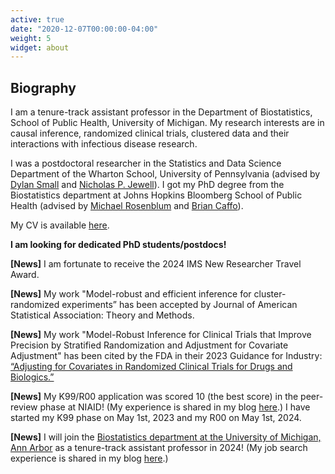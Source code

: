 ```yaml
---
active: true
date: "2020-12-07T00:00:00-04:00"
weight: 5
widget: about
---
```


## Biography

I am a tenure-track assistant professor in the Department of Biostatistics, School of Public Health, University of Michigan. My research interests are in causal inference, randomized clinical trials, clustered data and their interactions with infectious disease research. 

I was a postdoctoral researcher in the Statistics and Data Science Department of the Wharton School, University of Pennsylvania (advised by [Dylan Small](https://statistics.wharton.upenn.edu/profile/dsmall/) and [Nicholas P. Jewell](https://statistics.berkeley.edu/people/nicholas-p-jewell)). I got my PhD degree from the Biostatistics department at Johns Hopkins Bloomberg School of Public Health (advised by [Michael Rosenblum](https://www.jhsph.edu/faculty/directory/profile/2241/michael-a-rosenblum) and [Brian Caffo](https://www.jhsph.edu/faculty/directory/profile/1010/brian-s-caffo)).

My CV is available [here](files/CV.pdf).

__I am looking for dedicated PhD students/postdocs!__

__[News]__ I am fortunate to receive the 2024 IMS New Researcher Travel Award.

__[News]__ My work "Model-robust and efficient inference for cluster-randomized experiments” has been accepted by Journal of American Statistical Association: Theory and Methods.

__[News]__ My work "Model-Robust Inference for Clinical Trials that Improve Precision by Stratified Randomization and Adjustment for Covariate Adjustment" has been cited by the FDA in their 2023 Guidance for Industry: [“Adjusting for Covariates in Randomized Clinical Trials for Drugs and Biologics.”](https://www.fda.gov/media/148910/download) 

__[News]__ My K99/R00 application was scored 10 (the best score) in the peer-review phase at NIAID! (My experience is shared in my blog [here](/blog/k99/).) I have started my K99 phase on May 1st, 2023 and my R00 on May 1st, 2024.

__[News]__ I will join the [Biostatistics department at the University of Michigan, Ann Arbor](https://sph.umich.edu/biostat/) as a tenure-track assistant professor in 2024! (My job search experience is shared in my blog [here](/blog/job-search/).)

